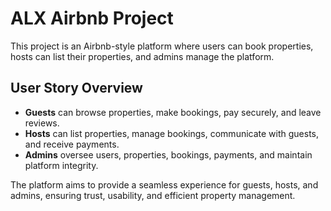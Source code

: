 # ALX Airbnb Project

This project is an Airbnb-style platform where users can book properties, hosts can list their properties, and admins manage the platform.

## User Story Overview

- **Guests** can browse properties, make bookings, pay securely, and leave reviews.
- **Hosts** can list properties, manage bookings, communicate with guests, and receive payments.
- **Admins** oversee users, properties, bookings, payments, and maintain platform integrity.

The platform aims to provide a seamless experience for guests, hosts, and admins, ensuring trust, usability, and efficient property management.
